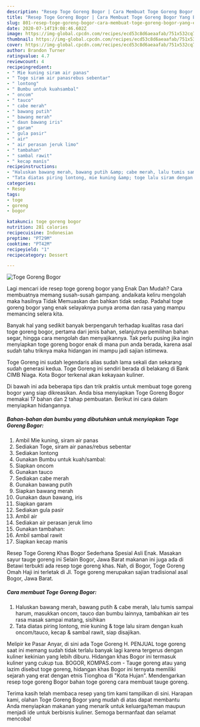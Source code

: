 ```yaml
---
description: "Resep Toge Goreng Bogor | Cara Membuat Toge Goreng Bogor Yang Enak Banget"
title: "Resep Toge Goreng Bogor | Cara Membuat Toge Goreng Bogor Yang Enak Banget"
slug: 801-resep-toge-goreng-bogor-cara-membuat-toge-goreng-bogor-yang-enak-banget
date: 2020-07-14T19:08:46.602Z
image: https://img-global.cpcdn.com/recipes/ecd53c8d6aeaafab/751x532cq70/toge-goreng-bogor-foto-resep-utama.jpg
thumbnail: https://img-global.cpcdn.com/recipes/ecd53c8d6aeaafab/751x532cq70/toge-goreng-bogor-foto-resep-utama.jpg
cover: https://img-global.cpcdn.com/recipes/ecd53c8d6aeaafab/751x532cq70/toge-goreng-bogor-foto-resep-utama.jpg
author: Brandon Turner
ratingvalue: 4.7
reviewcount: 4
recipeingredient:
- " Mie kuning siram air panas"
- " Toge siram air panasrebus sebentar"
- " lontong"
- " Bumbu untuk kuahsambal"
- " oncom"
- " tauco"
- " cabe merah"
- " bawang putih"
- " bawang merah"
- " daun bawang iris"
- " garam"
- " gula pasir"
- " air"
- " air perasan jeruk limo"
- " tambahan"
- " sambal rawit"
- " kecap manis"
recipeinstructions:
- "Haluskan bawang merah, bawang putih &amp; cabe merah, lalu tumis sampai harum, masukkan oncom, tauco dan bumbu lainnya, tambahkan air tes rasa masak sampai matang, sisihkan"
- "Tata diatas piring lontong, mie kuning &amp; toge lalu siram dengan kuah oncom/tauco, kecap &amp; sambal rawit, siap disajikan."
categories:
- Resep
tags:
- toge
- goreng
- bogor

katakunci: toge goreng bogor 
nutrition: 281 calories
recipecuisine: Indonesian
preptime: "PT29M"
cooktime: "PT42M"
recipeyield: "1"
recipecategory: Dessert

---
```



![Toge Goreng Bogor](https://img-global.cpcdn.com/recipes/ecd53c8d6aeaafab/751x532cq70/toge-goreng-bogor-foto-resep-utama.jpg)

Lagi mencari ide resep toge goreng bogor yang Enak Dan Mudah? Cara membuatnya memang susah-susah gampang. andaikata keliru mengolah maka hasilnya Tidak Memuaskan dan bahkan tidak sedap. Padahal toge goreng bogor yang enak selayaknya punya aroma dan rasa yang mampu memancing selera kita.

Banyak hal yang sedikit banyak berpengaruh terhadap kualitas rasa dari toge goreng bogor, pertama dari jenis bahan, selanjutnya pemilihan bahan segar, hingga cara mengolah dan menyajikannya. Tak perlu pusing jika ingin menyiapkan toge goreng bogor enak di mana pun anda berada, karena asal sudah tahu triknya maka hidangan ini mampu jadi sajian istimewa.

Toge Goreng ini sudah legendaris alias sudah lama sekali dan sekarang sudah generasi kedua. Toge Goreng ini sendiri berada di belakang di Bank CIMB Niaga. Kota Bogor terkenal akan kekayaan kuliner.


Di bawah ini ada beberapa tips dan trik praktis untuk membuat toge goreng bogor yang siap dikreasikan. Anda bisa menyiapkan Toge Goreng Bogor memakai 17 bahan dan 2 tahap pembuatan. Berikut ini cara dalam menyiapkan hidangannya.

<!--inarticleads1-->

##### Bahan-bahan dan bumbu yang dibutuhkan untuk menyiapkan Toge Goreng Bogor:

1. Ambil  Mie kuning, siram air panas
1. Sediakan  Toge, siram air panas/rebus sebentar
1. Sediakan  lontong
1. Gunakan  Bumbu untuk kuah/sambal:
1. Siapkan  oncom
1. Gunakan  tauco
1. Sediakan  cabe merah
1. Gunakan  bawang putih
1. Siapkan  bawang merah
1. Gunakan  daun bawang, iris
1. Siapkan  garam
1. Sediakan  gula pasir
1. Ambil  air
1. Sediakan  air perasan jeruk limo
1. Gunakan  tambahan:
1. Ambil  sambal rawit
1. Siapkan  kecap manis


Resep Toge Goreng Khas Bogor Sederhana Spesial Asli Enak. Masakan sayur tauge goreng ini Selain Bogor, Jawa Barat makanan ini juga ada di Betawi terbukti ada resep toge goreng khas. Nah, di Bogor, Toge Goreng Omah Haji ini terletak di Jl. Toge goreng merupakan sajian tradisional asal Bogor, Jawa Barat. 

<!--inarticleads2-->

##### Cara membuat Toge Goreng Bogor:

1. Haluskan bawang merah, bawang putih &amp; cabe merah, lalu tumis sampai harum, masukkan oncom, tauco dan bumbu lainnya, tambahkan air tes rasa masak sampai matang, sisihkan
1. Tata diatas piring lontong, mie kuning &amp; toge lalu siram dengan kuah oncom/tauco, kecap &amp; sambal rawit, siap disajikan.


Melipir ke Pasar Anyar, di sini ada Toge Goreng H. PENJUAL toge goreng saat ini memang sudah tidak terlalu banyak lagi karena tergerus dengan kuliner kekinian yang lebih diburu. Hidangan khas Bogor ini termasuk kuliner yang cukup tua. BOGOR, KOMPAS.com - Tauge goreng atau yang lazim disebut toge goreng, hidangan khas Bogor ini ternyata memiliki sejarah yang erat dengan etnis Tionghoa di &#34;Kota Hujan&#34;. Mendengarkan resep toge goreng Bogor bahan toge goreng cara membuat tauge goreng. 

Terima kasih telah membaca resep yang tim kami tampilkan di sini. Harapan kami, olahan Toge Goreng Bogor yang mudah di atas dapat membantu Anda menyiapkan makanan yang menarik untuk keluarga/teman maupun menjadi ide untuk berbisnis kuliner. Semoga bermanfaat dan selamat mencoba!

